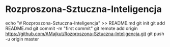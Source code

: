 # Rozproszona-Sztuczna-Inteligencja
echo "# Rozproszona-Sztuczna-Inteligencja" >> README.md
git init
git add README.md
git commit -m "first commit"
git remote add origin https://github.com/AMajkut/Rozproszona-Sztuczna-Inteligencja.git
git push -u origin master
